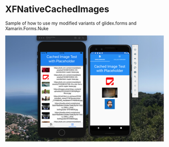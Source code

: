 # XFNativeCachedImages
Sample of how to use my modified variants of glidex.forms and Xamarin.Forms.Nuke

![iOS and Android](https://github.com/MSicc/XFNativeCachedImages/blob/main/Native_Cached_Images_Simulators.png)
